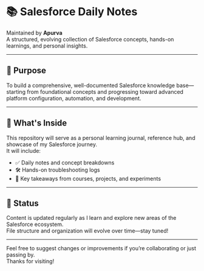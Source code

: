 # 📚 Salesforce Daily Notes

Maintained by **Apurva**  
A structured, evolving collection of Salesforce concepts, hands-on learnings, and personal insights.

---

## 🧠 Purpose

To build a comprehensive, well-documented Salesforce knowledge base—starting from foundational concepts and progressing toward advanced platform configuration, automation, and development.

---

## 🚀 What's Inside

This repository will serve as a personal learning journal, reference hub, and showcase of my Salesforce journey.  
It will include:

- ✅ Daily notes and concept breakdowns  
- 🛠️ Hands-on troubleshooting logs  
- 📌 Key takeaways from courses, projects, and experiments  

---

## 🔄 Status

Content is updated regularly as I learn and explore new areas of the Salesforce ecosystem.  
File structure and organization will evolve over time—stay tuned!

---

Feel free to suggest changes or improvements if you’re collaborating or just passing by.  
Thanks for visiting!
